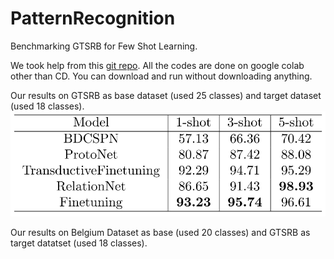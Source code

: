 # PatternRecognition
Benchmarking GTSRB for Few Shot Learning.

We took help from this [git repo](https://github.com/sicara/easy-few-shot-learning). All the codes are done on google colab other than CD. You can download and run without downloading anything.

Our results on GTSRB as base dataset (used 25 classes) and target dataset (used 18 classes).
![Result on same dataset](https://github.com/180041123-Atiq/PatternRecognition/blob/main/qn.PNG)

Our results on Belgium Dataset as base (used 20 classes) and GTSRB as target datatset (used 18 classes).
